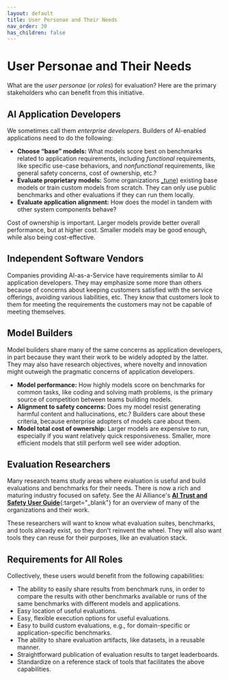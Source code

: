 ```yaml
---
layout: default
title: User Personae and Their Needs
nav_order: 30
has_children: false
---
```


# User Personae and Their Needs

What are the _user personae_ (or _roles_) for evaluation? Here are the primary stakeholders who can benefit from this initiative.

## AI Application Developers

We sometimes call them _enterprise developers_. Builders of AI-enabled applications need to do the following:

* **Choose &ldquo;base&rdquo; models:** What models score best on benchmarks related to application requirements, including _functional_ requirements, like specific use-case behaviors, and _nonfunctional_ requirements, like general safety concerns, cost of ownership, etc.?
* **Evaluate proprietary models:** Some organizations [_tune]({{site.glossaryurl}}/#tuning)) existing base models or train custom models from scratch. They can only use public benchmarks and other evaluations if they can run them locally.
* **Evaluate application alignment:** How does the model in tandem with other system components behave? 

Cost of ownership is important. Larger models provide better overall performance, but at higher cost. Smaller models may be good enough, while also being cost-effective.

## Independent Software Vendors

Companies providing AI-as-a-Service have requirements similar to AI application developers. They may emphasize some more than others because of concerns about keeping customers satisfied with the service offerings, avoiding various liabilities, etc. They know that customers look to them for meeting the requirements the customers may not be capable of meeting themselves.

## Model Builders

Model builders share many of the same concerns as application developers, in part because they want their work to be widely adopted by the latter. They may also have research objectives, where novelty and innovation might outweigh the pragmatic concerns of application developers.

* **Model performance:** How highly models score on benchmarks for common tasks, like coding and solving math problems, is the primary source of competition between teams building models.
* **Alignment to safety concerns:** Does my model resist generating harmful content and hallucinations, etc.? Builders care about these criteria, because enterprise adopters of models care about them.
* **Model total cost of ownership:** Larger models are expensive to run, especially if you want relatively quick responsiveness. Smaller, more efficient models that still perform well see wider adoption.

## Evaluation Researchers

Many research teams study areas where evaluation is useful and build evaluations and benchmarks for their needs. There is now a rich and maturing industry focused on safety. See the AI Alliance's [**AI Trust and Safety User Guide**](https://the-ai-alliance.github.io/trust-safety-user-guide/){:target="_blank"} for an overview of many of the organizations and their work.

These researchers will want to know what evaluation suites, benchmarks, and tools already exist, so they don't reinvent the wheel. They will also want tools they can reuse for their purposes, like an evaluation stack.


## Requirements for All Roles

Collectively, these users would benefit from the following capabilities:

* The ability to easily share results from benchmark runs, in order to compare the results with other benchmarks available or runs of the same benchmarks with different models and applications. 
* Easy location of useful evaluations.
* Easy, flexible execution options for useful evaluations.
* Easy to build custom evaluations, e.g., for domain-specific or application-specific benchmarks.
* The ability to share evaluation artifacts, like datasets, in a reusable manner.
* Straightforward publication of evaluation results to target leaderboards.
* Standardize on a reference stack of tools that facilitates the above capabilities.
